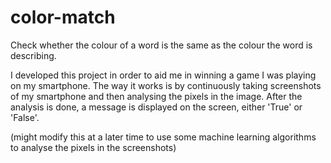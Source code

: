 # color-match
Check whether the colour of a word is the same as the colour the word is describing.

I developed this project in order to aid me in winning a game I was playing on my smartphone. The way it works is by continuously taking screenshots of my smartphone and then analysing the pixels in the image. After the analysis is done, a message is displayed on the screen, either 'True' or 'False'.

(might modify this at a later time to use some machine learning algorithms to analyse the pixels in the screenshots)

